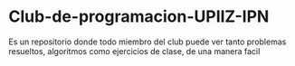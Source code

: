 # Club-de-programacion-UPIIZ-IPN
Es un repositorio donde todo miembro del club puede ver tanto problemas resueltos, algoritmos como ejercicios de clase, de una manera facil 
